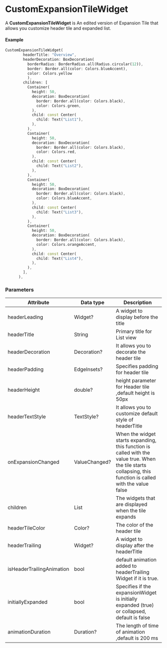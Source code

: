 # CustomExpansionTileWidget

A **CustomExpansionTileWidget** is An edited version of Expansion Tile that allows you customize header tile and expanded list.

#### Example
```dart
CustomExpansionTileWidget(
        headerTitle: "Overview",
        headerDecoration: BoxDecoration(
          borderRadius: BorderRadius.all(Radius.circular(12)),
          border: Border.all(color: Colors.blueAccent),
          color: Colors.yellow
          ),
        children: [
          Container(
            height: 50,
            decoration: BoxDecoration(
              border: Border.all(color: Colors.black),
              color: Colors.green,
            ),
            child: const Center(
              child: Text("List1"),
            ),
          ),
          Container(
            height: 50,
            decoration: BoxDecoration(
              border: Border.all(color: Colors.black),
              color: Colors.red,
            ),
            child: const Center(
              child: Text("List2"),
            ),
          ),
          Container(
            height: 50,
            decoration: BoxDecoration(
              border: Border.all(color: Colors.black),
              color: Colors.blueAccent,
            ),
            child: const Center(
              child: Text("List3"),
            ),
          ),
          Container(
            height: 50,
            decoration: BoxDecoration(
              border: Border.all(color: Colors.black),
              color: Colors.orangeAccent,
            ),
            child: const Center(
              child: Text("List4"),
            ),
          ),
        ],
      ),
```

### Parameters

Attribute | Data type | Description
--- | --- | --- 
headerLeading | Widget? | A widget to display before the title
headerTitle | String | Primary title for List view
headerDecoration | Decoration? | It allows you to decorate the header tile
headerPadding | EdgeInsets? | Specifies padding for header tile
headerHeight | double? | height parameter for Header tile ,default height is 50px
headerTextStyle | TextStyle? | It allows you to customize default style of headerTitle
onExpansionChanged  | ValueChanged<bool>? | When the widget starts expanding, this function is called with the value true. When the tile starts collapsing, this function is called with the value false
children | List<Widget> | The widgets that are displayed when the tile expands
headerTileColor | Color? | The color of the header tile
headerTrailing | Widget? | A widget to display after the headerTitle
isHeaderTrailingAnimation| bool |default animation added to headerTrailing Widget if it is true.
initiallyExpanded| bool | Specifies if the expansionWidget is initially expanded (true) or collapsed, default is false
animationDuration| Duration? | The length of time of animation ,default is 200 ms 
